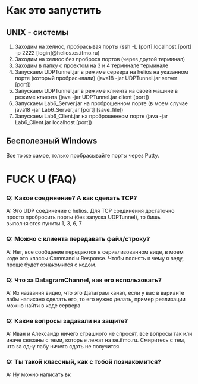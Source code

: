 # Как это запустить
## UNIX - системы
1) Заходим на хелиос, пробрасывая порты (ssh -L [port]:localhost:[port] -p 2222 [login]@helios.cs.ifmo.ru) 
2) Заходим на хелиос без проброса портов (через другой терминал)
3) Заходим в папку с проектом на 3 и 4 терминале терминале
4) Запускаем UDPTunnel.jar в режиме сервера на helios на указанном порте (который пробрасывали) (java18 -jar UDPTunnel.jar server [port])
5) Запускаем UDPTunnel.jar в режиме клиента на своей машине в режиме клиента (java -jar UDPTunnel.jar client [port])
6) Запускаем Lab6_Server.jar на проброшенном порте (в моем случае java18 -jar Lab6_Server.jar [port] [save_file])
7) Запускаем Lab6_Client.jar на проброшенном порте (java -jar Lab6_Client.jar localhost [port])

## Бесполезный Windows
Все то же самое, только пробрасывайте порты через Putty.

# FUCK U (FAQ)

### Q: Какое соединение? А как сделать TCP?
A: Это UDP соединение с helios. Для TCP соединения достаточно просто пробросить порты (без запуска UDPTunnel), то бишь выполняются пункты 1, 3, 6, 7

### Q: Можно с клиента передавать файл/строку?
A: Нет, все сообщение передаются в сериализованном виде, в моем коде это классы Command и Response. Чтобы полнять к чему я веду, проще будет ознакомится с кодом.

### Q: Что за DatagramChannel, как его использовать?
A: Из названия видно, что это Датаграм канал, если у вас в варианте лабы написано сделать его, то его нужно делать, пример реализации можно найти в коде сервера

### Q: Какие вопросы задавали на защите?
A: Иван и Александр ничего страшного не спросят, все вопросы так или иначе связаны с теми, которые лежат на se.ifmo.ru. Смиритесь с тем, что за одну лабу ничего сдать не получится.

### Q: Ты такой классный, как с тобой познакомится?
A: Ну можно написать вк
